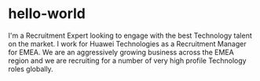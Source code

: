 # hello-world
I'm a Recruitment Expert looking to engage with the best Technology talent on the market.
I work for Huawei Technologies as a Recruitment Manager for EMEA.  We are an aggressively growing business across the EMEA region and we are recruiting for a number of very high profile Technology roles globally.  
